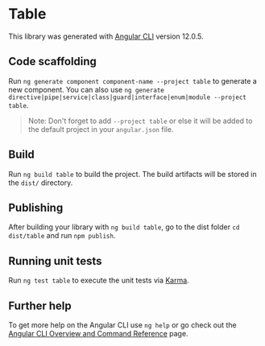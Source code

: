 # Table

This library was generated with [Angular CLI](https://github.com/angular/angular-cli) version 12.0.5.

## Code scaffolding

Run `ng generate component component-name --project table` to generate a new component. You can also use `ng generate directive|pipe|service|class|guard|interface|enum|module --project table`.

> Note: Don't forget to add `--project table` or else it will be added to the default project in your `angular.json` file.

## Build

Run `ng build table` to build the project. The build artifacts will be stored in the `dist/` directory.

## Publishing

After building your library with `ng build table`, go to the dist folder `cd dist/table` and run `npm publish`.

## Running unit tests

Run `ng test table` to execute the unit tests via [Karma](https://karma-runner.github.io).

## Further help

To get more help on the Angular CLI use `ng help` or go check out the [Angular CLI Overview and Command Reference](https://angular.io/cli) page.
